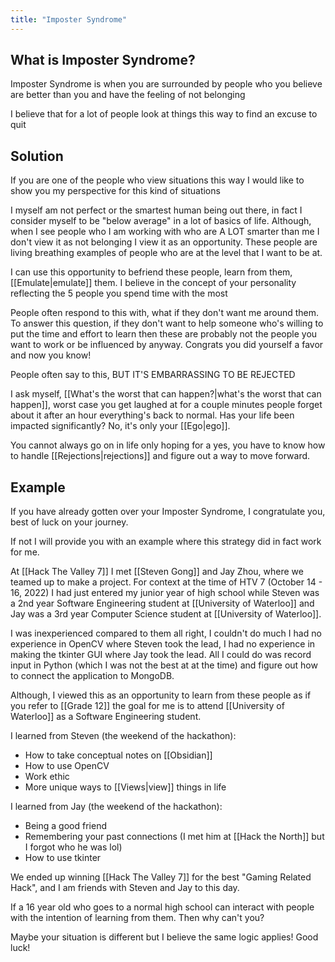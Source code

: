 ```yaml
---
title: "Imposter Syndrome"
---
```

## What is Imposter Syndrome?

Imposter Syndrome is when you are surrounded by people who you believe are better than you and have the feeling of not belonging

I believe that for a lot of people look at things this way to find an excuse to quit

## Solution

If you are one of the people who view situations this way I would like to show you my perspective for this kind of situations

I myself am not perfect or the smartest human being out there, in fact I consider myself to be "below average" in a lot of basics of life. Although, when I see people who I am working with who are A LOT smarter than me I don't view it as not belonging I view it as an opportunity. These people are living breathing examples of people who are at the level that I want to be at.

I can use this opportunity to befriend these people, learn from them, [[Emulate|emulate]] them. I believe in the concept of your personality reflecting the 5 people you spend time with the most

People often respond to this with, what if they don't want me around them. To answer this question, if they don't want to help someone who's willing to put the time and effort to learn then these are probably not the people you want to work or be influenced by anyway. Congrats you did yourself a favor and now you know!

People often say to this, BUT IT'S EMBARRASSING TO BE REJECTED 

I ask myself, [[What's the worst that can happen?|what's the worst that can happen]], worst case you get laughed at for a couple minutes people forget about it after an hour everything's back to normal. Has your life been impacted significantly? No, it's only your [[Ego|ego]]. 

You cannot always go on in life only hoping for a yes, you have to know how to handle [[Rejections|rejections]] and figure out a way to move forward.

## Example

If you have already gotten over your Imposter Syndrome, I congratulate you, best of luck on your journey.

If not I will provide you with an example where this strategy did in fact work for me.

At [[Hack The Valley 7]] I met [[Steven Gong]] and Jay Zhou, where we teamed up to make a project. For context at the time of HTV 7 (October 14 - 16, 2022) I had just entered my junior year of high school while Steven was a 2nd year Software Engineering student at [[University of Waterloo]] and Jay was a 3rd year Computer Science student at [[University of Waterloo]].

I was inexperienced compared to them all right, I couldn't do much I had no experience in OpenCV where Steven took the lead, I had no experience in making the tkinter GUI where Jay took the lead. All I could do was record input in Python (which I was not the best at at the time) and figure out how to connect the application to MongoDB. 

Although, I viewed this as an opportunity to learn from these people as if you refer to [[Grade 12]] the goal for me is to attend [[University of Waterloo]] as a Software Engineering student.

I learned from Steven (the weekend of the hackathon):

- How to take conceptual notes on [[Obsidian]]
- How to use OpenCV
- Work ethic
- More unique ways to [[Views|view]] things in life

I learned from Jay (the weekend of the hackathon):

- Being a good friend
- Remembering your past connections (I met him at [[Hack the North]] but I forgot who he was lol)
- How to use tkinter

We ended up winning [[Hack The Valley 7]] for the best "Gaming Related Hack", and I am friends with Steven and Jay to this day.

If a 16 year old who goes to a normal high school can interact with people with the intention of learning from them. Then why can't you?

Maybe your situation is different but I believe the same logic applies! Good luck!
